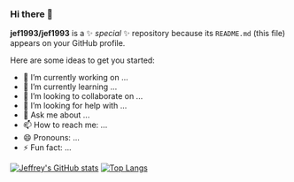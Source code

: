 ### Hi there 👋

**jef1993/jef1993** is a ✨ _special_ ✨ repository because its `README.md` (this file) appears on your GitHub profile.

Here are some ideas to get you started:

- 🔭 I’m currently working on ...
- 🌱 I’m currently learning ...
- 👯 I’m looking to collaborate on ...
- 🤔 I’m looking for help with ...
- 💬 Ask me about ...
- 📫 How to reach me: ...
- 😄 Pronouns: ...
- ⚡ Fun fact: ...



[![Jeffrey's GitHub stats](https://github-readme-stats.vercel.app/api?username=jef1993&theme=swift&show_icons=true)](https://github.com/jef1993/github-readme-stats)
[![Top Langs](https://github-readme-stats.vercel.app/api/top-langs/?username=jef1993&langs_count=3&theme=swift)](https://github.com/jef1993/github-readme-stats)
